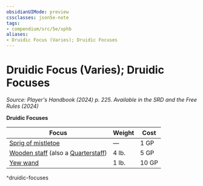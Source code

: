 ```yaml
---
obsidianUIMode: preview
cssclasses: json5e-note
tags:
- compendium/src/5e/xphb
aliases:
- Druidic Focus (Varies); Druidic Focuses
---
```

# Druidic Focus (Varies); Druidic Focuses
*Source: Player's Handbook (2024) p. 225. Available in the <span title='Systems Reference Document (5.2)'>SRD</span> and the Free Rules (2024)* 

**Druidic Focuses**

| Focus | Weight | Cost |
|-------|--------|------|
| [Sprig of mistletoe](/3-Mechanics/CLI/items/sprig-of-mistletoe-xphb.md) | — | 1 GP |
| [Wooden staff](/3-Mechanics/CLI/items/wooden-staff-xphb.md) (also a [Quarterstaff](/3-Mechanics/CLI/items/quarterstaff-xphb.md)) | 4 lb. | 5 GP |
| [Yew wand](/3-Mechanics/CLI/items/yew-wand-xphb.md) | 1 lb. | 10 GP |
^druidic-focuses